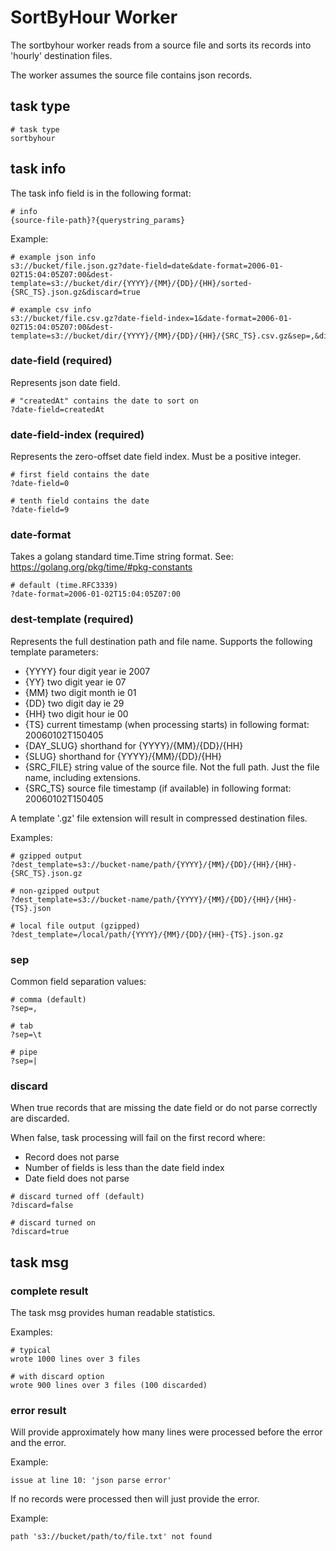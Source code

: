 # SortByHour Worker

The sortbyhour worker reads from a source file and sorts its records into 'hourly'
destination files.

The worker assumes the source file contains json records. 

## task type

```
# task type
sortbyhour
```

## task info

The task info field is in the following format:

```
# info 
{source-file-path}?{querystring_params}
```

Example:

```
# example json info
s3://bucket/file.json.gz?date-field=date&date-format=2006-01-02T15:04:05Z07:00&dest-template=s3://bucket/dir/{YYYY}/{MM}/{DD}/{HH}/sorted-{SRC_TS}.json.gz&discard=true

# example csv info
s3://bucket/file.csv.gz?date-field-index=1&date-format=2006-01-02T15:04:05Z07:00&dest-template=s3://bucket/dir/{YYYY}/{MM}/{DD}/{HH}/{SRC_TS}.csv.gz&sep=,&discard=true
```

### date-field (required)

Represents json date field.

```
# "createdAt" contains the date to sort on
?date-field=createdAt
```

### date-field-index (required)

Represents the zero-offset date field index. Must be a positive integer.

```
# first field contains the date
?date-field=0

# tenth field contains the date
?date-field=9
```

### date-format

Takes a golang standard time.Time string format. See: https://golang.org/pkg/time/#pkg-constants

```
# default (time.RFC3339)
?date-format=2006-01-02T15:04:05Z07:00
```

### dest-template (required)

Represents the full destination path and file name. Supports the following
template parameters:

- {YYYY}     four digit year ie 2007
- {YY}       two digit year ie 07
- {MM}       two digit month ie 01
- {DD}       two digit day ie 29
- {HH}       two digit hour ie 00
- {TS}       current timestamp (when processing starts) in following format: 20060102T150405
- {DAY_SLUG}     shorthand for {YYYY}/{MM}/{DD}/{HH}
- {SLUG}     shorthand for {YYYY}/{MM}/{DD}/{HH}
- {SRC_FILE} string value of the source file. Not the full path. Just the file name, including extensions.
- {SRC_TS}   source file timestamp (if available) in following format: 20060102T150405

A template '.gz' file extension will result in compressed destination files.

Examples:

```
# gzipped output
?dest_template=s3://bucket-name/path/{YYYY}/{MM}/{DD}/{HH}/{HH}-{SRC_TS}.json.gz

# non-gzipped output
?dest_template=s3://bucket-name/path/{YYYY}/{MM}/{DD}/{HH}/{HH}-{TS}.json 

# local file output (gzipped)
?dest_template=/local/path/{YYYY}/{MM}/{DD}/{HH}-{TS}.json.gz 
```

### sep

Common field separation values:

```
# comma (default)
?sep=,

# tab
?sep=\t

# pipe
?sep=|
```

### discard

When true records that are missing the date field or do not parse correctly are
discarded. 

When false, task processing will fail on the first record where:

- Record does not parse
- Number of fields is less than the date field index
- Date field does not parse

```
# discard turned off (default)
?discard=false

# discard turned on
?discard=true
```

## task msg

### complete result

The task msg provides human readable statistics.

Examples:

```
# typical
wrote 1000 lines over 3 files

# with discard option
wrote 900 lines over 3 files (100 discarded) 
```

### error result

Will provide approximately how many lines were processed 
before the error and the error.

Example:

```
issue at line 10: 'json parse error'
```

If no records were processed then will just provide the
error.

Example:

```
path 's3://bucket/path/to/file.txt' not found
```

